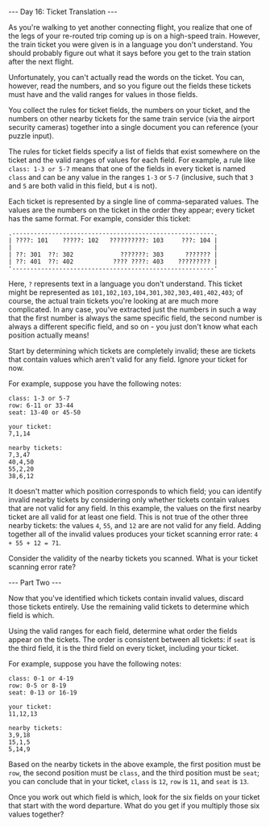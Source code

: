 --- Day 16: Ticket Translation ---

As you're walking to yet another connecting flight, you realize that one of the legs of your re-routed trip coming up is on a high-speed train. However, the train ticket you were given is in a language you don't understand. You should probably figure out what it says before you get to the train station after the next flight.

Unfortunately, you can't actually read the words on the ticket. You can, however, read the numbers, and so you figure out the fields these tickets must have and the valid ranges for values in those fields.

You collect the rules for ticket fields, the numbers on your ticket, and the numbers on other nearby tickets for the same train service (via the airport security cameras) together into a single document you can reference (your puzzle input).

The rules for ticket fields specify a list of fields that exist somewhere on the ticket and the valid ranges of values for each field. For example, a rule like `class: 1-3 or 5-7` means that one of the fields in every ticket is named `class` and can be any value in the ranges `1-3` or `5-7` (inclusive, such that `3` and `5` are both valid in this field, but `4` is not).

Each ticket is represented by a single line of comma-separated values. The values are the numbers on the ticket in the order they appear; every ticket has the same format. For example, consider this ticket:

	.--------------------------------------------------------.
	| ????: 101    ?????: 102   ??????????: 103     ???: 104 |
	|                                                        |
	| ??: 301  ??: 302             ???????: 303      ??????? |
	| ??: 401  ??: 402           ???? ????: 403    ????????? |
	'--------------------------------------------------------'

Here, `?` represents text in a language you don't understand. This ticket might be represented as `101,102,103,104,301,302,303,401,402,403`; of course, the actual train tickets you're looking at are much more complicated. In any case, you've extracted just the numbers in such a way that the first number is always the same specific field, the second number is always a different specific field, and so on - you just don't know what each position actually means!

Start by determining which tickets are completely invalid; these are tickets that contain values which aren't valid for any field. Ignore your ticket for now.

For example, suppose you have the following notes:

	class: 1-3 or 5-7
	row: 6-11 or 33-44
	seat: 13-40 or 45-50

	your ticket:
	7,1,14

	nearby tickets:
	7,3,47
	40,4,50
	55,2,20
	38,6,12

It doesn't matter which position corresponds to which field; you can identify invalid nearby tickets by considering only whether tickets contain values that are not valid for any field. In this example, the values on the first nearby ticket are all valid for at least one field. This is not true of the other three nearby tickets: the values `4`, `55`, and `12` are are not valid for any field. Adding together all of the invalid values produces your ticket scanning error rate: `4 + 55 + 12 = 71`.

Consider the validity of the nearby tickets you scanned. What is your ticket scanning error rate?

--- Part Two ---

Now that you've identified which tickets contain invalid values, discard those tickets entirely. Use the remaining valid tickets to determine which field is which.

Using the valid ranges for each field, determine what order the fields appear on the tickets. The order is consistent between all tickets: if `seat` is the third field, it is the third field on every ticket, including your ticket.

For example, suppose you have the following notes:

	class: 0-1 or 4-19
	row: 0-5 or 8-19
	seat: 0-13 or 16-19

	your ticket:
	11,12,13

	nearby tickets:
	3,9,18
	15,1,5
	5,14,9

Based on the nearby tickets in the above example, the first position must be `row`, the second position must be `class`, and the third position must be `seat`; you can conclude that in your ticket, `class` is `12`, `row` is `11`, and `seat` is `13`.

Once you work out which field is which, look for the six fields on your ticket that start with the word departure. What do you get if you multiply those six values together?